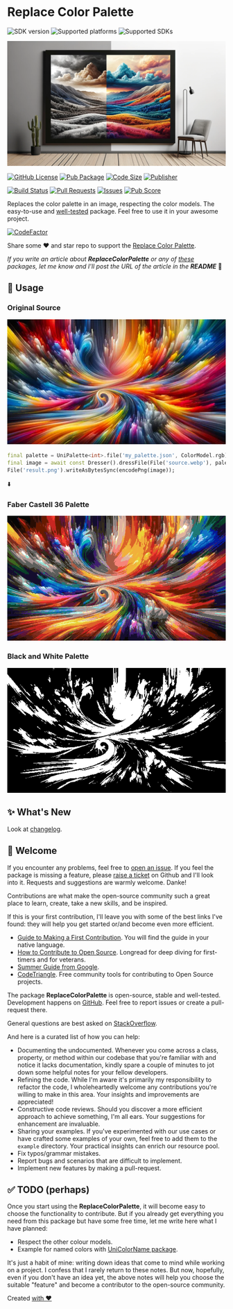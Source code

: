# Replace Color Palette

![SDK version](https://badgen.net/pub/sdk-version/replace_palette?style=for-the-badge)
![Supported platforms](https://badgen.net/pub/flutter-platform/replace_palette?style=for-the-badge)
![Supported SDKs](https://badgen.net/pub/dart-platform/replace_palette?style=for-the-badge)

![Cover - Replace Color Palette](https://raw.githubusercontent.com/signmotion/replace_palette/master/images/cover.webp)

[![GitHub License](https://img.shields.io/badge/license-MIT-blue.svg?style=for-the-badge)](https://opensource.org/licenses/MIT)
[![Pub Package](https://img.shields.io/pub/v/replace_palette.svg?logo=dart&logoColor=00b9fc&color=blue&style=for-the-badge)](https://pub.dartlang.org/packages/replace_palette)
[![Code Size](https://img.shields.io/github/languages/code-size/signmotion/replace_palette?logo=github&logoColor=white&style=for-the-badge)](https://github.com/signmotion/replace_palette)
[![Publisher](https://img.shields.io/pub/publisher/replace_palette?style=for-the-badge)](https://pub.dev/publishers/syrokomskyi.com)

[![Build Status](https://img.shields.io/github/actions/workflow/status/signmotion/replace_palette/dart-ci.yml?logo=github-actions&logoColor=white&style=for-the-badge)](https://github.com/signmotion/replace_palette/actions)
[![Pull Requests](https://img.shields.io/github/issues-pr/signmotion/replace_palette?logo=github&logoColor=white&style=for-the-badge)](https://github.com/signmotion/replace_palette/pulls)
[![Issues](https://img.shields.io/github/issues/signmotion/replace_palette?logo=github&logoColor=white&style=for-the-badge)](https://github.com/signmotion/replace_palette/issues)
[![Pub Score](https://img.shields.io/pub/points/replace_palette?logo=dart&logoColor=00b9fc&style=for-the-badge)](https://pub.dev/packages/replace_palette/score)

Replaces the color palette in an image, respecting the color models.
The easy-to-use and [well-tested](https://github.com/signmotion/replace_palette/tree/master/test) package.
Feel free to use it in your awesome project.

[![CodeFactor](https://codefactor.io/repository/github/signmotion/replace_palette/badge?style=for-the-badge)](https://codefactor.io/repository/github/signmotion/replace_palette)

Share some ❤️ and star repo to support the [Replace Color Palette](https://github.com/signmotion/replace_palette).

_If you write an article about **ReplaceColorPalette** or any of [these](https://pub.dev/packages?q=publisher%3Asyrokomskyi.com&sort=updated) packages, let me know and I'll post the URL of the article in the **README**_ 🤝

## 🚀 Usage

### Original Source

![Source image](https://raw.githubusercontent.com/signmotion/replace_palette/master/images/colorful_swirl.webp)

```dart
final palette = UniPalette<int>.file('my_palette.json', ColorModel.rgb);
final image = await const Dresser().dressFile(File('source.webp'), palette);
File('result.png').writeAsBytesSync(encodePng(image));
```

⬇️

### Faber Castell 36 Palette

![Faber Castell 36 Palette - Result image](https://raw.githubusercontent.com/signmotion/replace_palette/master/images/colorful_swirl_faber_castell_36.png)

### Black and White Palette

![Black and White Palette - Result image](https://raw.githubusercontent.com/signmotion/replace_palette/master/images/colorful_swirl_black_white.png)

## ✨ What's New

Look at [changelog](https://pub.dev/packages/replace_palette/changelog).

## 👋 Welcome

If you encounter any problems, feel free to [open an issue](https://github.com/signmotion/replace_palette/issues). If you feel the package is missing a feature, please [raise a ticket](https://github.com/signmotion/replace_palette/issues) on Github and I'll look into it. Requests and suggestions are warmly welcome. Danke!

Contributions are what make the open-source community such a great place to learn, create, take a new skills, and be inspired.

If this is your first contribution, I'll leave you with some of the best links I've found: they will help you get started or/and become even more efficient.

- [Guide to Making a First Contribution](https://github.com/firstcontributions/first-contributions). You will find the guide in your native language.
- [How to Contribute to Open Source](https://opensource.guide/how-to-contribute). Longread for deep diving for first-timers and for veterans.
- [Summer Guide from Google](https://youtu.be/qGTQ7dEZXZc).
- [CodeTriangle](https://codetriage.com). Free community tools for contributing to Open Source projects.

The package **ReplaceColorPalette** is open-source, stable and well-tested. Development happens on
[GitHub](https://github.com/signmotion/replace_palette). Feel free to report issues
or create a pull-request there.

General questions are best asked on
[StackOverflow](https://stackoverflow.com/questions/tagged/replace_palette).

And here is a curated list of how you can help:

- Documenting the undocumented. Whenever you come across a class, property, or method within our codebase that you're familiar with and notice it lacks documentation, kindly spare a couple of minutes to jot down some helpful notes for your fellow developers.
- Refining the code. While I'm aware it's primarily my responsibility to refactor the code, I wholeheartedly welcome any contributions you're willing to make in this area. Your insights and improvements are appreciated!
- Constructive code reviews. Should you discover a more efficient approach to achieve something, I'm all ears. Your suggestions for enhancement are invaluable.
- Sharing your examples. If you've experimented with our use cases or have crafted some examples of your own, feel free to add them to the `example` directory. Your practical insights can enrich our resource pool.
- Fix typos/grammar mistakes.
- Report bugs and scenarios that are difficult to implement.
- Implement new features by making a pull-request.

## ✅ TODO (perhaps)

Once you start using the **ReplaceColorPalette**, it will become easy to choose the functionality to contribute. But if you already get everything you need from this package but have some free time, let me write here what I have planned:

- Respect the other colour models.
- Example for named colors with [UniColorName package](https://github.com/signmotion/uni_color_name).

It's just a habit of mine: writing down ideas that come to mind while working on a project. I confess that I rarely return to these notes. But now, hopefully, even if you don't have an idea yet, the above notes will help you choose the suitable "feature" and become a contributor to the open-source community.

Created [with ❤️](https://syrokomskyi.com)
